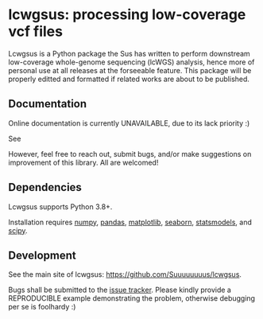 lcwgsus: processing low-coverage vcf files
=======================================

Lcwgsus is a Python package the Sus has written to perform downstream low-coverage whole-genome sequencing (lcWGS) analysis, hence more of personal use at all releases at the forseeable feature. This package will be properly editted and formatted if related works are about to be published.

Documentation
-------------

Online documentation is currently UNAVAILABLE, due to its lack priority :) 

See

However, feel free to reach out, submit bugs, and/or make suggestions on improvement of this library. All are welcomed!

Dependencies
------------

Lcwgsus supports Python 3.8+.

Installation requires [numpy](https://numpy.org/), [pandas](https://pandas.pydata.org/), [matplotlib](https://matplotlib.org/), [seaborn](https://seaborn.pydata.org/), [statsmodels](https://statsmodels.org/), and [scipy](https://scipy.org/).

Development
-----------

See the main site of lcwgsus: https://github.com/Suuuuuuuus/lcwgsus.

Bugs shall be submitted to the [issue tracker](https://github.com/Suuuuuuuus/lcwgsus/issues). Please kindly provide a REPRODUCIBLE example demonstrating the problem, otherwise debugging per se is foolhardy :)